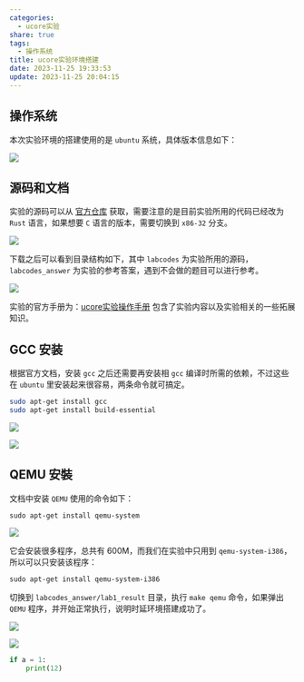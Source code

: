 ```yaml
---
categories:
  - ucore实验
share: true
tags:
  - 操作系统
title: ucore实验环境搭建
date: 2023-11-25 19:33:53
update: 2023-11-25 20:04:15
---
```


## 操作系统

本次实验环境的搭建使用的是 `ubuntu` 系统，具体版本信息如下：

![](/images/IMG-ucore实验环境搭建-20231125200343190.png)
## 源码和文档

实验的源码可以从 [官方仓库](https://github.com/chyyuu/os_kernel_lab) 获取，需要注意的是目前实验所用的代码已经改为 `Rust` 语言，如果想要 `C` 语言的版本，需要切换到 `x86-32` 分支。

![](/images/IMG-ucore实验环境搭建-20231125200343210.png)

下载之后可以看到目录结构如下，其中 `labcodes` 为实验所用的源码，`labcodes_answer` 为实验的参考答案，遇到不会做的题目可以进行参考。

![](/images/IMG-ucore实验环境搭建-20231125200343242.png)

 实验的官方手册为：[ucore实验操作手册](https://github.com/chyyuu/ucore_os_docs) 包含了实验内容以及实验相关的一些拓展知识。

## GCC 安装

根据官方文档，安装 `gcc` 之后还需要再安装相 `gcc` 编译时所需的依赖，不过这些在 `ubuntu` 里安装起来很容易，两条命令就可搞定。

```bash
sudo apt-get install gcc
sudo apt-get install build-essential
```

![](/images/IMG-ucore实验环境搭建-20231125200343270.png)

![](/images/IMG-ucore实验环境搭建-20231125200343298.png)
## QEMU 安裝

文档中安装 `QEMU` 使用的命令如下：

```
sudo apt-get install qemu-system
```

![](/images/IMG-ucore实验环境搭建-20231125200343345.png)

它会安装很多程序，总共有 600M，而我们在实验中只用到 `qemu-system-i386`，所以可以只安装该程序：

```
sudo apt-get install qemu-system-i386
```

切换到 `labcodes_answer/lab1_result` 目录，执行 `make qemu` 命令，如果弹出 `QEMU` 程序，并开始正常执行，说明时延环境搭建成功了。

![](/images/IMG-ucore实验环境搭建-20231125200343371.png)

![](/images/IMG-ucore实验环境搭建-20231125200343394.png)

```python
if a = 1:
	print(12)
```